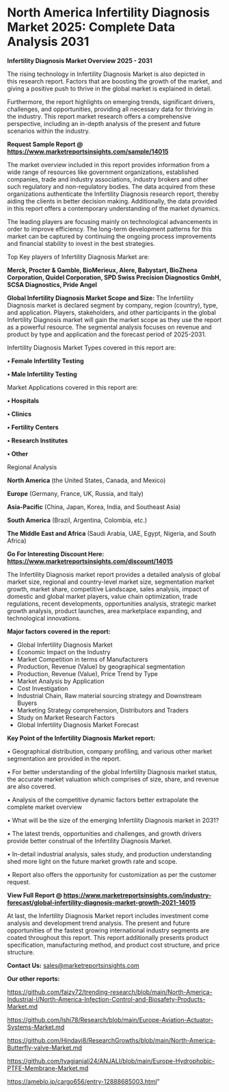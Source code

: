 # North America Infertility Diagnosis Market 2025: Complete Data Analysis 2031

<Strong> Infertility Diagnosis Market Overview 2025 - 2031</strong>

The rising technology in Infertility Diagnosis Market is also depicted in this research report. Factors that are boosting the growth of the market, and giving a positive push to thrive in the global market is explained in detail.

Furthermore, the report highlights on emerging trends, significant drivers, challenges, and opportunities, providing all necessary data for thriving in the industry. This report market research offers a comprehensive perspective, including an in-depth analysis of the present and future scenarios within the industry.

<strong>Request Sample Report @ <a href=https://www.marketreportsinsights.com/sample/14015>https://www.marketreportsinsights.com/sample/14015</a></strong>

The market overview included in this report provides information from a wide range of resources like government organizations, established companies, trade and industry associations, industry brokers and other such regulatory and non-regulatory bodies. The data acquired from these organizations authenticate the Infertility Diagnosis research report, thereby aiding the clients in better decision making. Additionally, the data provided in this report offers a contemporary understanding of the market dynamics.

The leading players are focusing mainly on technological advancements in order to improve efficiency. The long-term development patterns for this market can be captured by continuing the ongoing process improvements and financial stability to invest in the best strategies.

Top Key players of Infertility Diagnosis Market are:

<strong>Merck, Procter & Gamble, BioMerieux, Alere, Babystart, BioZhena Corporation, Quidel Corporation, SPD Swiss Precision Diagnostics GmbH, SCSA Diagnostics, Pride Angel</strong>

<strong><b>Global Infertility Diagnosis Market Scope and Size:</b></strong>
The Infertility Diagnosis market is declared segment by company, region (country), type, and application. Players, stakeholders, and other participants in the global Infertility Diagnosis market will gain the market scope as they use the report as a powerful resource. The segmental analysis focuses on revenue and product by type and application and the forecast period of 2025-2031.

Infertility Diagnosis Market Types covered in this report are:

<strong>• Female Infertility Testing

• Male Infertility Testing</strong>

Market Applications covered in this report are:

<strong>• Hospitals

• Clinics

• Fertility Centers

• Research Institutes

• Other</strong> 

Regional Analysis

<strong>North America</strong> (the United States, Canada, and Mexico)

<strong>Europe</strong> (Germany, France, UK, Russia, and Italy)

<strong>Asia-Pacific</strong> (China, Japan, Korea, India, and Southeast Asia)

<strong>South America</strong> (Brazil, Argentina, Colombia, etc.)

<strong>The Middle East and Africa</strong> (Saudi Arabia, UAE, Egypt, Nigeria, and South Africa)

<strong>Go For Interesting Discount Here: <a href=https://www.marketreportsinsights.com/discount/14015>https://www.marketreportsinsights.com/discount/14015</a></strong>

The Infertility Diagnosis market report provides a detailed analysis of global market size, regional and country-level market size, segmentation market growth, market share, competitive Landscape, sales analysis, impact of domestic and global market players, value chain optimization, trade regulations, recent developments, opportunities analysis, strategic market growth analysis, product launches, area marketplace expanding, and technological innovations.

<strong><b>Major factors covered in the report:</b></strong>
<ul>
  <li>Global Infertility Diagnosis Market </li>
  <li>Economic Impact on the Industry</li>
  <li>Market Competition in terms of Manufacturers</li>
  <li>Production, Revenue (Value) by geographical segmentation</li>
  <li>Production, Revenue (Value), Price Trend by Type</li>
  <li>Market Analysis by Application</li>
  <li>Cost Investigation</li>
  <li>Industrial Chain, Raw material sourcing strategy and Downstream Buyers</li>
  <li>Marketing Strategy comprehension, Distributors and Traders</li>
  <li>Study on Market Research Factors</li>
  <li>Global Infertility Diagnosis Market Forecast</li>
</ul>

<strong><b>Key Point of the Infertility Diagnosis Market report:</b></strong>

• Geographical distribution, company profiling, and various other market segmentation are provided in the report.

• For better understanding of the global Infertility Diagnosis market status, the accurate market valuation which comprises of size, share, and revenue are also covered.

• Analysis of the competitive dynamic factors better extrapolate the complete market overview

• What will be the size of the emerging Infertility Diagnosis market in 2031?

• The latest trends, opportunities and challenges, and growth drivers provide better construal of the Infertility Diagnosis Market.

• In-detail industrial analysis, sales study, and production understanding shed more light on the future market growth rate and scope.

• Report also offers the opportunity for customization as per the customer request.

<strong><b>View Full Report @ <a href=https://www.marketreportsinsights.com/industry-forecast/global-infertility-diagnosis-market-growth-2021-14015>https://www.marketreportsinsights.com/industry-forecast/global-infertility-diagnosis-market-growth-2021-14015</a></b></strong>


At last, the Infertility Diagnosis Market report includes investment come analysis and development trend analysis. The present and future opportunities of the fastest growing international industry segments are coated throughout this report. This report additionally presents product specification, manufacturing method, and product cost structure, and price structure.

<strong>Contact Us:</strong>
sales@marketreportsinsights.com

<strong>Our other reports:</strong>

<a href=https://github.com/faizy72/trending-research/blob/main/North-America-Industrial-I/North-America-Infection-Control-and-Biosafety-Products-Market.md>https://github.com/faizy72/trending-research/blob/main/North-America-Industrial-I/North-America-Infection-Control-and-Biosafety-Products-Market.md</a>

<a href=https://github.com/Ishi78/Research/blob/main/Europe-Aviation-Actuator-Systems-Market.md>https://github.com/Ishi78/Research/blob/main/Europe-Aviation-Actuator-Systems-Market.md</a>

<a href=https://github.com/Hindavi8/ResearchGrowths/blob/main/North-America-Butterfly-valve-Market.md>https://github.com/Hindavi8/ResearchGrowths/blob/main/North-America-Butterfly-valve-Market.md</a>

<a href=https://github.com/tyagianjali24/ANJALI/blob/main/Europe-Hydrophobic-PTFE-Membrane-Market.md>https://github.com/tyagianjali24/ANJALI/blob/main/Europe-Hydrophobic-PTFE-Membrane-Market.md</a>

<a href=https://ameblo.jp/cargo656/entry-12888685003.html>https://ameblo.jp/cargo656/entry-12888685003.html</a>"
